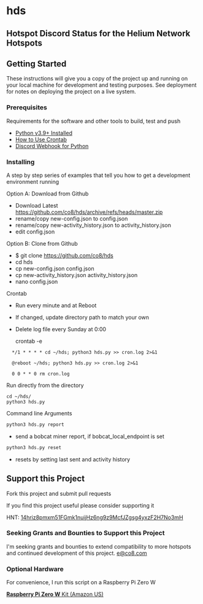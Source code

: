 # hds

## **Hotspot Discord Status** for the Helium Network Hotspots

## Getting Started

These instructions will give you a copy of the project up and running on
your local machine for development and testing purposes. See deployment
for notes on deploying the project on a live system.

### Prerequisites

Requirements for the software and other tools to build, test and push

- [Python v3.9+ Installed](https://www.example.com)
- [How to Use Crontab](https://www.geeksforgeeks.org/crontab-in-linux-with-examples/)
- [Discord Webhook for Python](https://pypi.org/project/discordwebhook/)

### Installing

A step by step series of examples that tell you how to get a development
environment running

Option A: Download from Github

- Download Latest https://github.com/co8/hds/archive/refs/heads/master.zip
- rename/copy new-config.json to config.json
- rename/copy new-activity_history.json to activity_history.json
- edit config.json

Option B: Clone from Github

- $ git clone https://github.com/co8/hds
- cd hds
- cp new-config.json config.json
- cp new-activity_history.json activity_history.json
- nano config.json

Crontab

- Run every minute and at Reboot
- If changed, update directory path to match your own
- Delete log file every Sunday at 0:00

  crontab -e
```
  */1 * * * * cd ~/hds; python3 hds.py >> cron.log 2>&1

  @reboot ~/hds; python3 hds.py >> cron.log 2>&1

  0 0 * * 0 rm cron.log
```
Run directly from the directory

    cd ~/hds/
    python3 hds.py

Command line Arguments

```py
python3 hds.py report
```

- send a bobcat miner report, if bobcat_local_endpoint is set
  
```py
python3 hds.py reset
```
- resets by setting last sent and activity history


## Support this Project

Fork this project and submit pull requests

If you find this project useful please consider supporting it

HNT: [14hriz8pmxm51FGmk1nuijHz6ng9z9McfJZgsg4yxzF2H7No3mH](https://explorer.helium.com/accounts/14hriz8pmxm51FGmk1nuijHz6ng9z9McfJZgsg4yxzF2H7No3mH)

### Seeking Grants and Bounties to Support this Project

I'm seeking grants and bounties to extend compatibility to more hotspots and continued development of this project. [e@co8.com](mailto:e@co8.com)

### Optional Hardware
For convenience, I run this script on a Raspberry Pi Zero W

[**Raspberry Pi Zero W** Kit (Amazon US)](https://amzn.to/3jWaUpF)
